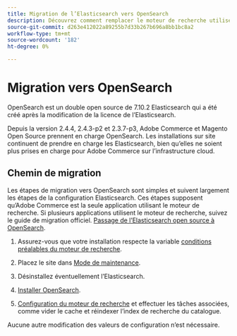 ```yaml
---
title: Migration de l’Elasticsearch vers OpenSearch
description: Découvrez comment remplacer le moteur de recherche utilisé pour les installations sur site d’Adobe Commerce et de Magento Open Source.
source-git-commit: d263e412022a89255b7d33b267b696a8bb1bc8a2
workflow-type: tm+mt
source-wordcount: '182'
ht-degree: 0%

---
```



# Migration vers OpenSearch

OpenSearch est un double open source de 7.10.2 Elasticsearch qui a été créé après la modification de la licence de l’Elasticsearch.

Depuis la version 2.4.4, 2.4.3-p2 et 2.3.7-p3, Adobe Commerce et Magento Open Source prennent en charge OpenSearch. Les installations sur site continuent de prendre en charge les Elasticsearch, bien qu’elles ne soient plus prises en charge pour Adobe Commerce sur l’infrastructure cloud.

## Chemin de migration

Les étapes de migration vers OpenSearch sont simples et suivent largement les étapes de la configuration Elasticsearch. Ces étapes supposent qu’Adobe Commerce est la seule application utilisant le moteur de recherche. Si plusieurs applications utilisent le moteur de recherche, suivez le guide de migration officiel. [Passage de l’Elasticsearch open source à OpenSearch](https://opensearch.org/blog/technical-posts/2021/10/moving-from-opensource-elasticsearch-to-opensearch/).

1. Assurez-vous que votre installation respecte la variable [conditions préalables du moteur de recherche](../../installation/prerequisites/search-engine/overview.md).

1. Placez le site dans [Mode de maintenance](../../installation/tutorials/maintenance-mode.md).

1. Désinstallez éventuellement l’Elasticsearch.

1. [Installer OpenSearch](https://opensearch.org/docs/latest/opensearch/install/important-settings/).

1. [Configuration du moteur de recherche](../../configuration/search/configure-search-engine.md) et effectuer les tâches associées, comme vider le cache et réindexer l’index de recherche du catalogue.

Aucune autre modification des valeurs de configuration n’est nécessaire.
